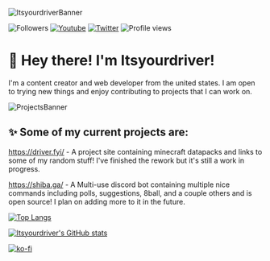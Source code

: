 ![ItsyourdriverBanner](https://cdn.driver.fyi/r/mainbanner.png)


![Followers](https://img.shields.io/github/followers/itsyourdriver?style=social)
[![Youtube](https://img.shields.io/youtube/channel/subscribers/UC0YB4CrnNTDZBbGEO2z8Uww?style=social)](https://www.youtube.com/channel/UCuriNnMLfmUviVPN2mtNk5A)
[![Twitter](https://img.shields.io/twitter/follow/Itsyourdriver_?style=social)](https://twitter.com/Itsyourdriver_)
![Profile views](https://gpvc.arturio.dev/Itsyourdriver)


#  👋 Hey there! I'm Itsyourdriver!
I'm a content creator and web developer from the united states. I am open to trying new things and enjoy contributing to projects that I can work on.



![ProjectsBanner](https://cdn.driver.fyi/r/projectsbanner.png)
## ✨ Some of my current projects are: 

https://driver.fyi/ - A project site containing minecraft datapacks and links to some of my random stuff! I've finished the rework but it's still a work in progress.

https://shiba.ga/ - A Multi-use discord bot containing multiple nice commands including polls, suggestions, 8ball, and a couple others and is open source! I plan on adding more to it in the future.

[![Top Langs](https://github-readme-stats.vercel.app/api/top-langs/?username=Itsyourdriver)](https://github.com/anuraghazra/github-readme-stats)

[![Itsyourdriver's GitHub stats](https://github-readme-stats.vercel.app/api?username=Itsyourdriver)](https://github.com/anuraghazra/github-readme-stats)

[![ko-fi](https://ko-fi.com/img/githubbutton_sm.svg)](https://ko-fi.com/R6R3D2DU1)
